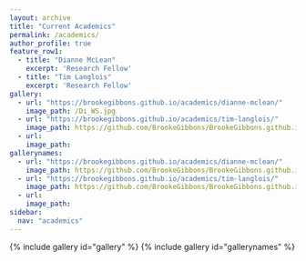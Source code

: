```yaml
---
layout: archive
title: "Current Academics"
permalink: /academics/
author_profile: true
feature_row1:
  - title: "Dianne McLean"
    excerpt: 'Research Fellow'
  - title: "Tim Langlois"
    excerpt: 'Research Fellow'
gallery:
  - url: "https://brookegibbons.github.io/academics/dianne-mclean/"
    image_path: /Di_WS.jpg
  - url: "https://brookegibbons.github.io/academics/tim-langlois/"
    image_path: https://github.com/BrookeGibbons/BrookeGibbons.github.io/blob/master/Tim_WS.jpg?raw=true
  - url: 
    image_path: 
gallerynames:
  - url: "https://brookegibbons.github.io/academics/dianne-mclean/"
    image_path: https://github.com/BrookeGibbons/BrookeGibbons.github.io/blob/master/Name_Di.PNG?raw=true
  - url: "https://brookegibbons.github.io/academics/tim-langlois/"
    image_path: https://github.com/BrookeGibbons/BrookeGibbons.github.io/blob/master/Name_Tim.PNG?raw=true
  - url: 
    image_path: 
sidebar:
  nav: "academics"
---
```


{% include gallery id="gallery" %}
{% include gallery id="gallerynames" %}

